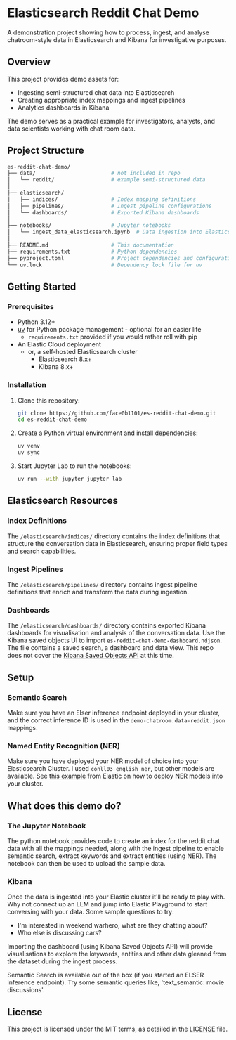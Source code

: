 # Elasticsearch Reddit Chat Demo

A demonstration project showing how to process, ingest, and analyse chatroom-style data in Elasticsearch and Kibana for investigative purposes.

## Overview

This project provides demo assets for:

- Ingesting semi-structured chat data into Elasticsearch
- Creating appropriate index mappings and ingest pipelines
- Analytics dashboards in Kibana

The demo serves as a practical example for investigators, analysts, and data scientists working with chat room data.

## Project Structure

```bash
es-reddit-chat-demo/
├── data/                        # not included in repo
│   └── reddit/                  # example semi-structured data
│
├── elasticsearch/
│   ├── indices/                 # Index mapping definitions
│   ├── pipelines/               # Ingest pipeline configurations
│   └── dashboards/              # Exported Kibana dashboards
│
├── notebooks/                   # Jupyter notebooks
│   └── ingest_data_elasticsearch.ipynb  # Data ingestion into Elasticsearch
│
├── README.md                    # This documentation
├── requirements.txt             # Python dependencies
├── pyproject.toml               # Project dependencies and configuration
└── uv.lock                      # Dependency lock file for uv
```

## Getting Started

### Prerequisites

- Python 3.12+
- [uv](https://github.com/astral-sh/uv) for Python package management - optional for an easier life
  - `requirements.txt` provided if you would rather roll with pip
- An Elastic Cloud deployment
  - or, a self-hosted Elasticsearch cluster
    - Elasticsearch 8.x+
    - Kibana 8.x+

### Installation

1. Clone this repository:

   ```bash
   git clone https://github.com/face0b1101/es-reddit-chat-demo.git
   cd es-reddit-chat-demo
   ```

2. Create a Python virtual environment and install dependencies:

   ```bash
   uv venv
   uv sync
   ```

3. Start Jupyter Lab to run the notebooks:

   ```bash
   uv run --with jupyter jupyter lab
   ```

## Elasticsearch Resources

### Index Definitions

The `/elasticsearch/indices/` directory contains the index definitions that structure the conversation data in Elasticsearch, ensuring proper field types and search capabilities.

### Ingest Pipelines

The `/elasticsearch/pipelines/` directory contains ingest pipeline definitions that enrich and transform the data during ingestion.

### Dashboards

The `/elasticsearch/dashboards/` directory contains exported Kibana dashboards for visualisation and analysis of the conversation data.
Use the Kibana saved objects UI to import `es-reddit-chat-demo-dashboard.ndjson`. The file contains a saved search, a dashboard and data view. This repo does not cover the [Kibana Saved Objects API](https://www.elastic.co/docs/api/doc/kibana/group/endpoint-saved-objects) at this time.

## Setup

### Semantic Search

Make sure you have an Elser inference endpoint deployed in your cluster, and the correct inference ID is used in the `demo-chatroom.data-reddit.json` mappings.

### Named Entity Recognition (NER)

Make sure you have deployed your NER model of choice into your Elasticsearch Cluster. I used `conll03_english_ner`, but other models are available. See [this example](https://www.elastic.co/blog/how-to-deploy-nlp-named-entity-recognition-ner-example) from Elastic on how to deploy NER models into your cluster.

## What does this demo do?

### The Jupyter Notebook

The python notebook provides code to create an index for the reddit chat data with all the mappings needed, along with the ingest pipeline to enable semantic search, extract keywords and extract entities (using NER). The notebook can then be used to upload the sample data.

### Kibana

Once the data is ingested into your Elastic cluster it'll be ready to play with. Why not connect up an LLM and jump into Elastic Playground to start conversing with your data. Some sample questions to try:

- I'm interested in weekend warhero, what are they chatting about?
- Who else is discussing cars?

Importing the dashboard (using Kibana Saved Objects API) will provide visualisations to explore the keywords, entities and other data gleaned from the dataset during the ingest process.

Semantic Search is available out of the box (if you started an ELSER inference endpoint). Try some semantic queries like, 'text_semantic: movie discussions'.

## License

This project is licensed under the MIT terms, as detailed in the [LICENSE](LICENSE) file.
